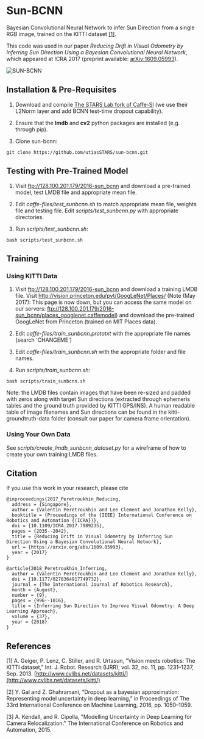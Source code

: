 # Sun-BCNN
Bayesian Convolutional Neural Network to infer Sun Direction from a single RGB image, trained on the KITTI dataset [[1]](#references). 

This code was used in our paper *Reducing Drift in Visual Odometry by Inferring Sun Direction Using a Bayesian Convolutional Neural Network*, which appeared at ICRA 2017 (preprint available: [arXiv:1609.05993](http://arxiv.org/abs/1609.05993)).

![SUN-BCNN](sun-bcnn.png)

## Installation & Pre-Requisites

1. Download and compile [The STARS Lab fork of Caffe-Sl](https://github.com/utiasSTARS/caffe-sl) (we use their L2Norm layer and add BCNN test-time dropout capability).

2. Ensure that the **lmdb** and **cv2** python packages are installed (e.g. through pip).

3. Clone sun-bcnn:
```
git clone https://github.com/utiasSTARS/sun-bcnn.git
```

## Testing with Pre-Trained Model
1. Visit ftp://128.100.201.179/2016-sun_bcnn and download a pre-trained model, test LMDB file and appropriate mean file.

2. Edit *caffe-files/test_sunbcnn.sh* to match appropriate mean file, weights file and testing file.  Edit *scripts/test_sunbcnn.py* with appropriate directories.

3. Run *scripts/test_sunbcnn.sh*:
```
bash scripts/test_sunbcnn.sh
```

## Training
### Using KITTI Data
1. Visit ftp://128.100.201.179/2016-sun_bcnn and download a training LMDB file. Visit http://vision.princeton.edu/pvt/GoogLeNet/Places/ (Note (May 2017): This page is now down, but you can access the same model on our servers: ftp://128.100.201.179/2016-sun_bcnn/places_googlenet.caffemodel) and download the pre-trained GoogLeNet from Princeton (trained on MIT Places data).

2. Edit *caffe-files/train_sunbcnn.prototxt* with the appropriate file names (search 'CHANGEME')

3. Edit *caffe-files/train_sunbcnn.sh* with the appropriate folder and file names.

4. Run *scripts/train_sunbcnn.sh*:
```
bash scripts/train_sunbcnn.sh
```

Note: the LMDB files contain images that have been re-sized and padded with zeros along with target Sun directions (extracted through ephemeris tables and the ground truth provided by KITTI GPS/INS). A human readable table of image filenames and Sun directions can be found in the kitti-groundtruth-data folder (consult our paper for camera frame orientation).

### Using Your Own Data
See *scripts/create_lmdb_sunbcnn_dataset.py* for a wireframe of how to create your own training LMDB files.

##  Citation
If you use this work in your research, please cite

```
@inproceedings{2017_Peretroukhin_Reducing,
  address = {Singapore},
  author = {Valentin Peretroukhin and Lee Clement and Jonathan Kelly},
  booktitle = {Proceedings of the {IEEE} International Conference on Robotics and Automation {(ICRA})},
  doi = {10.1109/ICRA.2017.7989235},
  pages = {2035--2042},
  title = {Reducing Drift in Visual Odometry by Inferring Sun Direction Using a Bayesian Convolutional Neural Network},
  url = {https://arxiv.org/abs/1609.05993},
  year = {2017}
}

@article{2018_Peretroukhin_Inferring,
  author = {Valentin Peretroukhin and Lee Clement and Jonathan Kelly},
  doi = {10.1177/0278364917749732},
  journal = {The International Journal of Robotics Research},
  month = {August},
  number = {9},
  pages = {996--1016},
  title = {Inferring Sun Direction to Improve Visual Odometry: A Deep Learning Approach},
  volume = {37},
  year = {2018}
}
```

##  References
[1] A. Geiger, P. Lenz, C. Stiller, and R. Urtasun, "Vision meets robotics: The KITTI dataset," Int. J. Robot. Research (IJRR), vol. 32, no. 11, pp. 1231–1237, Sep. 2013. [http://www.cvlibs.net/datasets/kitti/](http://www.cvlibs.net/datasets/kitti/)

[2] Y. Gal and Z. Ghahramani, “Dropout as a bayesian approximation: Representing model uncertainty in deep learning,” in Proceedings of The 33rd International Conference on Machine Learning, 2016, pp. 1050–1059.

[3] A. Kendall, and R. Cipolla, "Modelling Uncertainty in Deep Learning for Camera Relocalization." The International Conference on Robotics and Automation, 2015.
